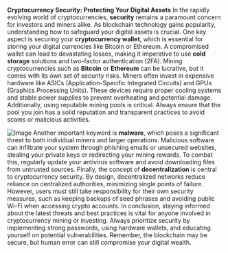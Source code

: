 **Cryptocurrency Security: Protecting Your Digital Assets**
In the rapidly evolving world of cryptocurrencies, **security** remains a paramount concern for investors and miners alike. As blockchain technology gains popularity, understanding how to safeguard your digital assets is crucial. One key aspect is securing your **cryptocurrency wallet**, which is essential for storing your digital currencies like Bitcoin or Ethereum. A compromised wallet can lead to devastating losses, making it imperative to use **cold storage** solutions and two-factor authentication (2FA).
Mining cryptocurrencies such as **Bitcoin** or **Ethereum** can be lucrative, but it comes with its own set of security risks. Miners often invest in expensive hardware like ASICs (Application-Specific Integrated Circuits) and GPUs (Graphics Processing Units). These devices require proper cooling systems and stable power supplies to prevent overheating and potential damage. Additionally, using reputable mining pools is critical. Always ensure that the pool you join has a solid reputation and transparent practices to avoid scams or malicious activities.

![Image](https://github.com/user-attachments/assets/4a25d116-2220-4385-b08e-f287af8fcbc4)
Another important keyword is **malware**, which poses a significant threat to both individual miners and larger operations. Malicious software can infiltrate your system through phishing emails or unsecured websites, stealing your private keys or redirecting your mining rewards. To combat this, regularly update your antivirus software and avoid downloading files from untrusted sources.
Finally, the concept of **decentralization** is central to cryptocurrency security. By design, decentralized networks reduce reliance on centralized authorities, minimizing single points of failure. However, users must still take responsibility for their own security measures, such as keeping backups of seed phrases and avoiding public Wi-Fi when accessing crypto accounts.
In conclusion, staying informed about the latest threats and best practices is vital for anyone involved in cryptocurrency mining or investing. Always prioritize security by implementing strong passwords, using hardware wallets, and educating yourself on potential vulnerabilities. Remember, the blockchain may be secure, but human error can still compromise your digital wealth.
